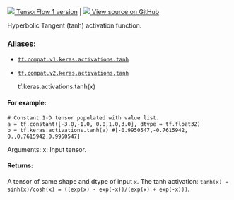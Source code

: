 [ ![](https://tensorflow.google.cn/images/tf_logo_32px.png) TensorFlow 1
version](/versions/r1.15/api_docs/python/tf/keras/activations/tanh) |  [
![](https://tensorflow.google.cn/images/GitHub-Mark-32px.png) View source on
GitHub
](https://github.com/tensorflow/tensorflow/blob/r2.0/tensorflow/python/keras/activations.py#L201-L221)  
  
  
Hyperbolic Tangent (tanh) activation function.

### Aliases:

  * [`tf.compat.v1.keras.activations.tanh`](/api_docs/python/tf/keras/activations/tanh)
  * [`tf.compat.v2.keras.activations.tanh`](/api_docs/python/tf/keras/activations/tanh)

    
    
    tf.keras.activations.tanh(x)
    

#### For example:

    
    
    # Constant 1-D tensor populated with value list.
    a = tf.constant([-3.0,-1.0, 0.0,1.0,3.0], dtype = tf.float32)
    b = tf.keras.activations.tanh(a) #[-0.9950547,-0.7615942,
    0.,0.7615942,0.9950547]
    

Arguments: x: Input tensor.

#### Returns:

A tensor of same shape and dtype of input `x`. The tanh activation: `tanh(x) =
sinh(x)/cosh(x) = ((exp(x) - exp(-x))/(exp(x) + exp(-x)))`.

